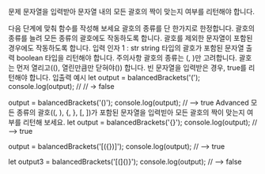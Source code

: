 문제
문자열을 입력받아 문자열 내의 모든 괄호의 짝이 맞는지 여부를 리턴해야 합니다.

다음 단계에 맞춰 함수를 작성해 보세요
괄호의 종류를 단 한가지로 한정합니다.
괄호의 종류를 늘려 모든 종류의 괄호에도 작동하도록 합니다.
괄호를 제외한 문자열이 포함된 경우에도 작동하도록 합니다.
입력
인자 1 : str
string 타입의 괄호가 포함된 문자열
출력
boolean 타입을 리턴해야 합니다.
주의사항
괄호의 종류는 (, )만 고려합니다.
괄호는 먼저 열리고((), 열린만큼만 닫혀야()) 합니다.
빈 문자열을 입력받은 경우, true를 리턴해야 합니다.
입출력 예시
let output = balancedBrackets('(');
console.log(output); // // -> false

output = balancedBrackets('()');
console.log(output); // --> true
Advanced
모든 종류의 괄호((, ), {, }, [, ])가 포함된 문자열을 입력빋아 모든 괄호의 짝이 맞는지 여부를 리턴해 보세요.
let output = balancedBrackets('[](){}');
console.log(output); // --> true

output = balancedBrackets('[({})]');
console.log(output); // --> true

let output3 = balancedBrackets('[(]{)}');
console.log(output); // --> false